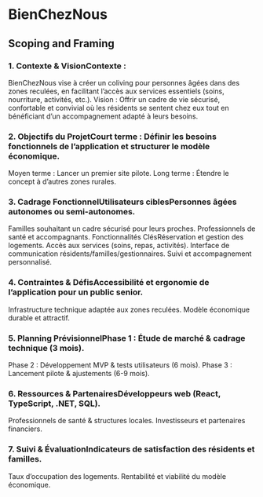 # BienChezNous

## Scoping and Framing

### 1. Contexte & VisionContexte :
BienChezNous vise à créer un coliving pour personnes âgées dans des zones reculées, en facilitant l’accès aux services essentiels (soins, nourriture, activités, etc.).
Vision :
Offrir un cadre de vie sécurisé, confortable et convivial où les résidents se sentent chez eux tout en bénéficiant d’un accompagnement adapté à leurs besoins.
### 2. Objectifs du ProjetCourt terme : Définir les besoins fonctionnels de l’application et structurer le modèle économique.
Moyen terme : Lancer un premier site pilote.
Long terme : Étendre le concept à d’autres zones rurales.
### 3. Cadrage FonctionnelUtilisateurs ciblesPersonnes âgées autonomes ou semi-autonomes.
Familles souhaitant un cadre sécurisé pour leurs proches.
Professionnels de santé et accompagnants.
Fonctionnalités ClésRéservation et gestion des logements.
Accès aux services (soins, repas, activités).
Interface de communication résidents/familles/gestionnaires.
Suivi et accompagnement personnalisé.
### 4. Contraintes & DéfisAccessibilité et ergonomie de l’application pour un public senior.
Infrastructure technique adaptée aux zones reculées.
Modèle économique durable et attractif.
### 5. Planning PrévisionnelPhase 1 : Étude de marché & cadrage technique (3 mois).
Phase 2 : Développement MVP & tests utilisateurs (6 mois).
Phase 3 : Lancement pilote & ajustements (6-9 mois).
### 6. Ressources & PartenairesDéveloppeurs web (React, TypeScript, .NET, SQL).
Professionnels de santé & structures locales.
Investisseurs et partenaires financiers.
### 7. Suivi & ÉvaluationIndicateurs de satisfaction des résidents et familles.
Taux d’occupation des logements.
Rentabilité et viabilité du modèle économique.















